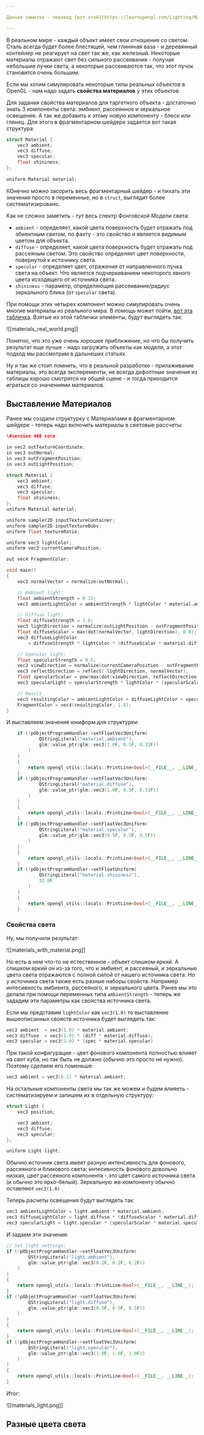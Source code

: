 ```yaml
---

Данная заметка - перевод [вот этой](https://learnopengl.com/Lighting/Materials) статьи.

---
```


В реальном мире - каждый объект имеет свои отношения со светом. Сталь всегда будет более блестящей, чем глиняная ваза - и деревянный контейнер не реагирует на свет так же, как железный. Некоторые материалы отражают свет без сильного рассеивания - получая небольшие пучки света, а некоторые рассеиваются так, что этот пучок становится очень большим.

Если мы хотим симулировать некоторые типы реальных объектов в OpenGL - нам надо задать **свойства материалов** у этих объектов.

Для задания свойства материалов для таргетного объекта - достаточно знать 3 компоненты света: эмбиент, рассеянное и зеркальное освещение. А так же добавить к этому новую компоненту - блеск или глянец. Для этого в фрагментарном шейдере задается вот такая структура:

```C++
struct Material {
    vec3 ambient;
    vec3 diffuse;
    vec3 specular;
    float shininess;
}; 
  
uniform Material material;
```

КОнечно можно засорить весь фрагментарный шейдер - и пихать эти значения просто в переменные, но в `struct`, выглядит более систематизировано.

Как не сложно заметить - тут весь спектр Фонговской Модели света:

- `ambient` - определяет, какой цвета поверхность будет отражать под эбиентным светом, по факту - это свойство и является видимым цветом для объекта.
- `diffuse` - определяет, какой цвета поверхность будет отражать под рассеяным светом. Это свойство определяет цвет поверхности, повернутой к источнику света.
- `specular` - определяет цвет, отражения от направленного пучка света на объект. Что является подчеркиванием некоторого явного цвета исходящего от источника света.
- `shininess` - параметр, определяющия рассеивание/радиус зеркального блика (от `specular` света).

При помощи этих четырех компонент можно симулировать очень многие материалы из реального мира. В помощь может пойти, [вот эта табличка](http://devernay.free.fr/cours/opengl/materials.html). Взятые из этой таблички элементы, будут выглядеть так:

![[materials_real_world.png]]

Понятно, что это уже очень хорошее приближение, но что бы получить результат еще лучше - надо загружать объекты как модели, а этот подход мы рассмотрим в дальнеших статьях.

Ну и так же стоит помнить, что в реальной разработке - прилаживание материалы, это всегда эксперементы, не всегда дефолтные значения из таблицы хорошо смотрятся на общей сцене - и тогда приходится играться со значениями материалов.

## Выставление Материалов

Ранее мы создали структурку с Материалами в фрагментарном шейдере - теперь надо включить материалы в световые рассчеты:

```C++
\#version 460 core

in vec2 outTextureCoordinate;
in vec3 outNormal;
in vec3 outFragmentPosition;
in vec3 outLightPosition;

struct Material {
    vec3 ambient;
    vec3 diffuse;
    vec3 specular;
    float shininess;
}; 
uniform Material material;

uniform sampler2D inputTextureContainer;
uniform sampler2D inputTextureBubs;
uniform float textureRatio;

uniform vec3 lightColor;
uniform vec3 currentCameraPosition; 

out vec4 FragmentColor;

void main()
{     
    vec3 normalVector = normalize(outNormal);

    // Ambient light:
    float ambientStrength = 0.15;
    vec3 ambientLightColor = ambientStrength * lightColor * material.ambient;

    // Diffuse light:
    float diffuseStrength = 1.0;
    vec3 lightDirection = normalize(outLightPosition - outFragmentPosition);
    float diffuseScalar = max(dot(normalVector, lightDirection), 0.0);
    vec3 diffuseLightColor 
        = diffuseStrength * lightColor * (diffuseScalar * material.diffuse);

    // Specular light:
    float specularStrength = 0.5;
    vec3 viewDirection = normalize(currentCameraPosition - outFragmentPosition);
    vec3 reflectDirection = reflect(-lightDirection, normalVector);
    float specularScalar = pow(max(dot(viewDirection, reflectDirection), 0.0), material.shininess);
    vec3 specularLight = specularStrength * lightColor * (specularScalar * material.specular);

    // Result
    vec3 resultingColor = ambientLightColor + diffuseLightColor + specularLight;
    FragmentColor = vec4(resultingColor, 1.0);  
}
```

И выставляем значения юниформ для структурки:

```C++
    if (!pObjectProgramHandler->setFloatVec3Uniform(
            QStringLiteral("material.ambient"), 
            glm::value_ptr(glm::vec3(1.0F, 0.5F, 0.31F))
        )
    )
    {
        return opengl_utils::locals::PrintLine<bool>(__FILE__, __LINE__);
    }
    if (!pObjectProgramHandler->setFloatVec3Uniform(
            QStringLiteral("material.diffuse"), 
            glm::value_ptr(glm::vec3(1.0F, 0.5F, 0.31F))
        )
    )
    {
        return opengl_utils::locals::PrintLine<bool>(__FILE__, __LINE__);
    }
    if (!pObjectProgramHandler->setFloatVec3Uniform(
            QStringLiteral("material.specular"), 
            glm::value_ptr(glm::vec3(0.5F, 0.5F, 0.5F))
        )
    )
    {
        return opengl_utils::locals::PrintLine<bool>(__FILE__, __LINE__);
    }
    if (!pObjectProgramHandler->setFloatUniform(
            QStringLiteral("material.shininess"), 
            32.0F
        )
    )
    {
        return opengl_utils::locals::PrintLine<bool>(__FILE__, __LINE__);
    }
```

### Свойства света

Ну, мы получили результат:

![[materials_with_material.png]]

Но есть в нем что-то не естественное - объект слишком яркий. А слишком яркий он из-за того, что и эмбиент, и рассеяный, и зеркальные цвета света отражаются с полной силой от нашего источника света. Но у источника света также есть разные наборы свойств. Например интесивность эмбиента, рассеяного, и зеркального цвета. Ранее мы это делали при помощи переменных типа `ambientStrength` - теперь же зададим эти параметры как свойства источника света.

Если мы представим `lightColor` как `vec3(1.0)` то выставление вышеописанных свояств источника будет выглядеть так:

```C++
vec3 ambient  = vec3(1.0) * material.ambient;
vec3 diffuse  = vec3(1.0) * (diff * material.diffuse);
vec3 specular = vec3(1.0) * (spec * material.specular)
```

При такой конфигурации - цвет фонового компонента полностью влияет на свет куба, но так быть не должно (обычно это просто не нужно). Поэтому сделаем его поменьше:

```C++
vec3 ambient = vec3(0.1) * material.ambient;  
```

На остальные компоненты света мы так же можем и будем влияеть - систематизируем и запишем их в отдельную структуру:

```C++
struct Light {
    vec3 position;

    vec3 ambient;
    vec3 diffuse;
    vec3 specular;
};

uniform Light light;  
```

Обычно источник света имеет разную интенсивность для фонового, рассеяного и бликового света: интесивность фонового довольно низкая, цвет рассеяного компонента - это цвет самого источника света (и обычно это ярко-белый). Зеркальную же компоненту обычно оставляют `vec3(1.0)` .

Теперь расчеты освещения будут выглядеть так:

```C++
vec3 ambientLightColor = light.ambient * material.ambient;
vec3 diffuseLightColor = light.diffuse * (diffuseScalar * material.diffuse);
vec3 specularLight = light.specular * (specularScalar * material.specular);
```

И задаем эти значения:

```C++
// Set light settings:
if (!pObjectProgramHandler->setFloatVec3Uniform(
        QStringLiteral("light.ambient"), 
        glm::value_ptr(glm::vec3(0.2F, 0.2F, 0.2F))
    )
)
{
    return opengl_utils::locals::PrintLine<bool>(__FILE__, __LINE__);
}
if (!pObjectProgramHandler->setFloatVec3Uniform(
        QStringLiteral("light.diffuse"), 
        glm::value_ptr(glm::vec3(0.5F, 0.5F, 0.5F))
    )
)
{
    return opengl_utils::locals::PrintLine<bool>(__FILE__, __LINE__);
}
if (!pObjectProgramHandler->setFloatVec3Uniform(
        QStringLiteral("light.specular"), 
        glm::value_ptr(glm::vec3(1.0F, 1.0F, 1.0F))
    )
)
{
    return opengl_utils::locals::PrintLine<bool>(__FILE__, __LINE__);
}
```

Итог:

![[materials_light.png]]

## Разные цвета света